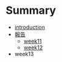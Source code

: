 # Summary

* [introduction](README.md)
* [報告](bao_gao.md)
   * [week11](week11.md)
   * [week12](week12.md)
* week13

